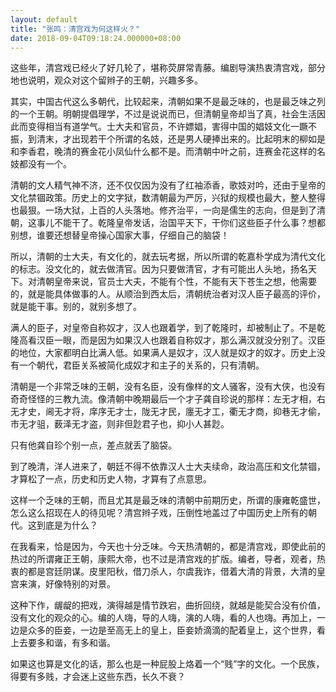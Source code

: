 ```yaml
---
layout: default
title: "张鸣：清宫戏为何这样火？"
date: 2018-09-04T09:18:24.000000+08:00
---
```


这些年，清宫戏已经火了好几轮了，堪称荧屏常青藤。编剧导演热衷清宫戏，部分地也说明，观众对这个留辫子的王朝，兴趣多多。

其实，中国古代这么多朝代，比较起来，清朝如果不是最乏味的，也是最乏味之列的一个王朝。明朝提倡理学，不过是说说而已，但清朝皇帝却当了真，社会生活因此而变得相当有道学气。士大夫和官员，不许嫖娼，害得中国的娼妓文化一蹶不振，到清末，才出现若干个所谓的名妓，还是男人硬捧出来的。比起明末的柳如是和李香君，晚清的赛金花小凤仙什么都不是。而清朝中叶之前，连赛金花这样的名妓都没有一个。

清朝的文人精气神不济，还不仅仅因为没有了红袖添香，歌妓对吟，还由于皇帝的文化禁锢政策。历史上的文字狱，数清朝最为严厉，兴狱的规模也最大，整人整得也最狠。一场大狱，上百的人头落地。修齐治平，一向是儒生的志向，但是到了清朝，这事儿不能干了。乾隆皇帝发话，治国平天下，干你们这些臣子什么事？想都别想，谁要还想替皇帝操心国家大事，仔细自己的脑袋！

所以，清朝的士大夫，有文化的，就去玩考据，所以所谓的乾嘉朴学成为清代文化的标志。没文化的，就去做清官。因为只要做清官，才有可能出人头地，扬名天下。对清朝皇帝来说，官员士大夫，不能有个性，不能有天下苍生之想，他需要的，就是能具体做事的人。从顺治到西太后，清朝统治者对汉人臣子最高的评价，就是能干事。别的，就别多想了。

满人的臣子，对皇帝自称奴才，汉人也跟着学，到了乾隆时，却被制止了。不是乾隆高看汉臣一眼，而是因为如果汉人也跟着自称奴才，那么满汉就没分别了。汉臣的地位，大家都明白比满人低。如果满人是奴才，汉人就是奴才的奴才。历史上没有一个朝代，君臣关系被简化成奴才和主子的关系的，只有清朝。

清朝是一个非常乏味的王朝，没有名臣，没有像样的文人骚客，没有大侠，也没有奇奇怪怪的三教九流。像清朝中晚期最后一个才子龚自珍说的那样：左无才相，右无才史，阃无才将，庠序无才士，陇无才民，廛无才工，衢无才商，抑巷无才偷，市无才驵，薮泽无才盗，则非但尟君子也，抑小人甚尟。

只有他龚自珍个别一点，差点就丢了脑袋。

到了晚清，洋人进来了，朝廷不得不依靠汉人士大夫续命，政治高压和文化禁锢，才算松了一点，历史和历史人物，才算有了点意思。

这样一个乏味的王朝，而且尤其是最乏味的清朝中前期历史，所谓的康雍乾盛世，怎么这么招现在人的待见呢？清宫辫子戏，压倒性地盖过了中国历史上所有的朝代。这到底是为什么？

在我看来，恰是因为，今天也十分乏味。今天热清朝的，都是清宫戏，即使此前的热过的所谓雍正王朝，康熙大帝，也不过是清宫戏的扩版。编者，导者，观者，热衷的都是宫廷阴谋。皮里阳秋，借刀杀人，尔虞我诈，借着大清的背景，大清的皇宫来演，好像特别的对景。

这种下作，龌龊的把戏，演得越是情节跌宕，曲折回绕，就越是能契合没有价值，没有文化的观众的心。编的人嗨，导的人嗨，演的人嗨，看的人也嗨。再加上，一边是众多的臣妾，一边是至高无上的皇上，臣妾娇滴滴的配着皇上，这个世界，看上去要多和谐，有多和谐。

如果这也算是文化的话，那么也是一种屁股上烙着一个“贱”字的文化。一个民族，得要有多贱，才会迷上这些东西，长久不衰？

